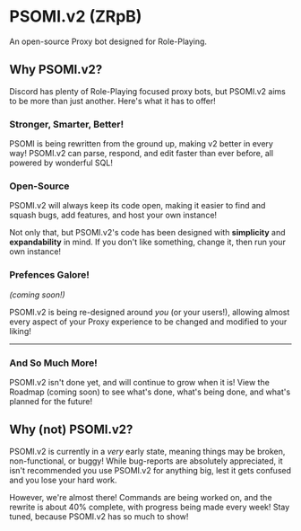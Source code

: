 # PSOMI.v2 (ZRpB)

An open-source Proxy bot designed for Role-Playing.


## Why PSOMI.v2?

Discord has plenty of Role-Playing focused proxy bots, but PSOMI.v2 aims to be more than just another. Here's what it has to offer!

### Stronger, Smarter, Better!

PSOMI is being rewritten from the ground up, making v2 better in every way! PSOMI.v2 can parse, respond, and edit faster than ever before, all powered by wonderful SQL!

### Open-Source

PSOMI.v2 will always keep its code open, making it easier to find and squash bugs, add features, and host your own instance!

Not only that, but PSOMI.v2's code has been designed with **simplicity** and **expandability** in mind. If you don't like something, change it, then run your own instance!

### Prefences Galore!

_(coming soon!)_

PSOMI.v2 is being re-designed around _you_ (or your users!), allowing almost every aspect of your Proxy experience to be changed and modified to your liking!

---

### And So Much More!

PSOMI.v2 isn't done yet, and will continue to grow when it is! View the Roadmap (coming soon) to see what's done, what's being done, and what's planned for the future!


## Why (not) PSOMI.v2?

PSOMI.v2 is currently in a _very_ early state, meaning things may be broken, non-functional, or buggy! While bug-reports are absolutely appreciated, it isn't recommended you use PSOMI.v2 for anything big, lest it gets confused and you lose your hard work.

However, we're almost there! Commands are being worked on, and the rewrite is about 40% complete, with progress being made every week! Stay tuned, because PSOMI.v2 has so much to show!